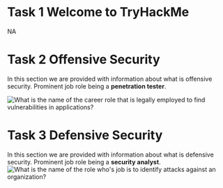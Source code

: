 Task 1 Welcome to TryHackMe
===========================
NA

Task 2 Offensive Security
=========================
In this section we are provided with information about what is offensive security.
Prominent job role being a **penetration tester**.

![What is the name of the career role that is legally employed to find vulnerabilities in applications?](https://mywriteups.s3.ap-south-1.amazonaws.com/TryHackMe/StartingOutInCyberSec/01-Offensive.png)

Task 3 Defensive Security
=========================
In this section we are provided with information about what is defensive security.
Prominent job role being a **security analyst**.
![What is the name of the role who's job is to identify attacks against an organization?](https://mywriteups.s3.ap-south-1.amazonaws.com/TryHackMe/StartingOutInCyberSec/02-Defensive.png)